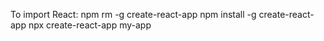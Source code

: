To import React:
npm rm -g create-react-app
npm install -g create-react-app
npx create-react-app my-app

